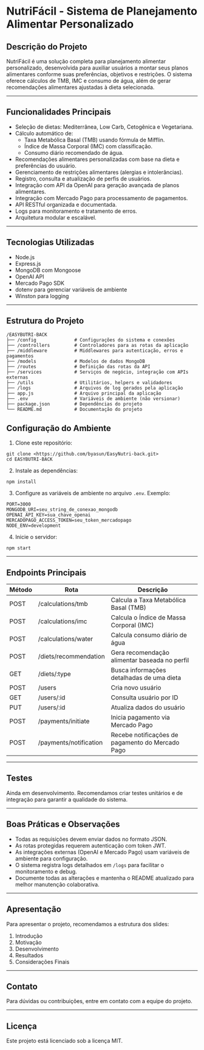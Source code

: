 # NutriFácil - Sistema de Planejamento Alimentar Personalizado

## Descrição do Projeto
NutriFácil é uma solução completa para planejamento alimentar personalizado, desenvolvida para auxiliar usuários a montar seus planos alimentares conforme suas preferências, objetivos e restrições. O sistema oferece cálculos de TMB, IMC e consumo de água, além de gerar recomendações alimentares ajustadas à dieta selecionada.

---

## Funcionalidades Principais

- Seleção de dietas: Mediterrânea, Low Carb, Cetogênica e Vegetariana.
- Cálculo automático de:
  - Taxa Metabólica Basal (TMB) usando fórmula de Mifflin.
  - Índice de Massa Corporal (IMC) com classificação.
  - Consumo diário recomendado de água.
- Recomendações alimentares personalizadas com base na dieta e preferências do usuário.
- Gerenciamento de restrições alimentares (alergias e intolerâncias).
- Registro, consulta e atualização de perfis de usuários.
- Integração com API da OpenAI para geração avançada de planos alimentares.
- Integração com Mercado Pago para processamento de pagamentos.
- API RESTful organizada e documentada.
- Logs para monitoramento e tratamento de erros.
- Arquitetura modular e escalável.

---

## Tecnologias Utilizadas

- Node.js
- Express.js
- MongoDB com Mongoose
- OpenAI API
- Mercado Pago SDK
- dotenv para gerenciar variáveis de ambiente
- Winston para logging

---

## Estrutura do Projeto

```
/EASYBUTRI-BACK
├── /config              # Configurações do sistema e conexões
├── /controllers         # Controladores para as rotas da aplicação
├── /middleware          # Middlewares para autenticação, erros e pagamentos
├── /models              # Modelos de dados MongoDB
├── /routes              # Definição das rotas da API
├── /services            # Serviços de negócio, integração com APIs externas
├── /utils               # Utilitários, helpers e validadores
├── /logs                # Arquivos de log gerados pela aplicação
├── app.js               # Arquivo principal da aplicação
├── .env                 # Variáveis de ambiente (não versionar)
├── package.json         # Dependências do projeto
└── README.md            # Documentação do projeto
```

## Configuração do Ambiente

1. Clone este repositório:

```
git clone <https://github.com/byasun/EasyNutri-back.git>
cd EASYBUTRI-BACK
```

2. Instale as dependências:

```
npm install
```

3. Configure as variáveis de ambiente no arquivo `.env`. Exemplo:

```
PORT=3000
MONGODB_URI=seu_string_de_conexao_mongodb
OPENAI_API_KEY=sua_chave_openai
MERCADOPAGO_ACCESS_TOKEN=seu_token_mercadopago
NODE_ENV=development
```

4. Inicie o servidor:

```
npm start
```

---

## Endpoints Principais

| Método | Rota                    | Descrição                                       |
|--------|-------------------------|------------------------------------------------|
| POST   | /calculations/tmb       | Calcula a Taxa Metabólica Basal (TMB)           |
| POST   | /calculations/imc       | Calcula o Índice de Massa Corporal (IMC)        |
| POST   | /calculations/water     | Calcula consumo diário de água                    |
| POST   | /diets/recommendation   | Gera recomendação alimentar baseada no perfil   |
| GET    | /diets/:type            | Busca informações detalhadas de uma dieta        |
| POST   | /users                  | Cria novo usuário                                |
| GET    | /users/:id              | Consulta usuário por ID                           |
| PUT    | /users/:id              | Atualiza dados do usuário                         |
| POST   | /payments/initiate      | Inicia pagamento via Mercado Pago                 |
| POST   | /payments/notification  | Recebe notificações de pagamento do Mercado Pago |

---

## Testes

Ainda em desenvolvimento. Recomendamos criar testes unitários e de integração para garantir a qualidade do sistema.

---

## Boas Práticas e Observações

- Todas as requisições devem enviar dados no formato JSON.
- As rotas protegidas requerem autenticação com token JWT.
- As integrações externas (OpenAI e Mercado Pago) usam variáveis de ambiente para configuração.
- O sistema registra logs detalhados em `/logs` para facilitar o monitoramento e debug.
- Documente todas as alterações e mantenha o README atualizado para melhor manutenção colaborativa.

---

## Apresentação

Para apresentar o projeto, recomendamos a estrutura dos slides:

1. Introdução
2. Motivação
3. Desenvolvimento
4. Resultados
5. Considerações Finais

---

## Contato

Para dúvidas ou contribuições, entre em contato com a equipe do projeto.

---

## Licença

Este projeto está licenciado sob a licença MIT.
